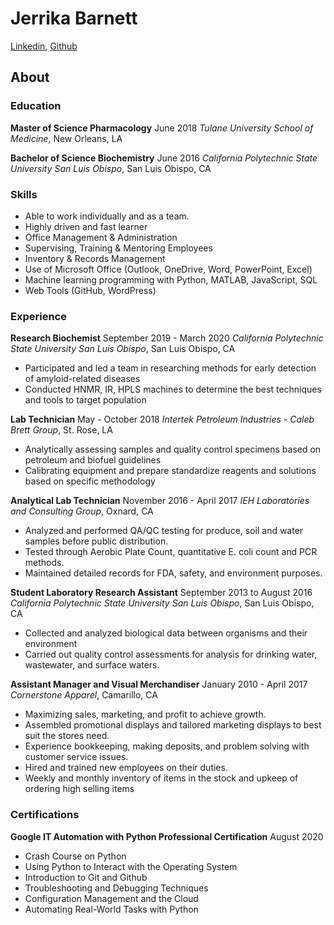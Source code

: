 # Jerrika Barnett
[Linkedin](www.linkedin.com/in/jerrikabarnett), [Github](https://github.com/Jbarnett-1/)

## About

### Education
**Master of Science Pharmacology**									       June 2018
_Tulane University School of Medicine_, New Orleans, LA

**Bachelor of Science Biochemistry** 									     June 2016
_California Polytechnic State University San Luis Obispo_, San Luis Obispo, CA

### Skills
-	Able to work individually and as a team.
-	Highly driven and fast learner
-	Office Management & Administration 
-	Supervising, Training & Mentoring Employees
-	Inventory & Records Management
-	Use of Microsoft Office (Outlook, OneDrive, Word, PowerPoint, Excel)
-	Machine learning programming with Python, MATLAB, JavaScript, SQL
-	Web Tools (GitHub, WordPress) 


### Experience
**Research Biochemist**								           September 2019 - March 2020
_California Polytechnic State University San Luis Obispo_, San Luis Obispo, CA
-	Participated and led a team in researching methods for early detection of amyloid-related diseases
-	Conducted HNMR, IR, HPLS machines to determine the best techniques and tools to target population

**Lab Technician**										   May - October 2018
_Intertek Petroleum Industries - Caleb Brett Group_, St. Rose, LA
-	Analytically assessing samples and quality control specimens based on petroleum and biofuel guidelines
-	Calibrating equipment and prepare standardize reagents and solutions based on specific methodology

**Analytical Lab Technician**								 November 2016 - April 2017
_IEH Laboratories and Consulting Group_, Oxnard, CA
-	Analyzed and performed QA/QC testing for produce, soil and water samples before public distribution.
-	Tested through Aerobic Plate Count, quantitative E. coli count and PCR methods. 
-	Maintained detailed records for FDA, safety, and environment purposes.

**Student Laboratory Research Assistant** 					        September 2013 to August 2016
_California Polytechnic State University San Luis Obispo_, San Luis Obispo, CA
-	Collected and analyzed biological data between organisms and their environment 
-	Carried out quality control assessments for analysis for drinking water, wastewater, and surface waters. 

**Assistant Manager and Visual Merchandiser** 					     January 2010 - April 2017
_Cornerstone Apparel_, Camarillo, CA
-	Maximizing sales, marketing, and profit to achieve growth.
-	Assembled promotional displays and tailored marketing displays to best suit the stores need.
-	Experience bookkeeping, making deposits, and problem solving with customer service issues.
-	Hired and trained new employees on their duties.
-	Weekly and monthly inventory of items in the stock and upkeep of ordering high selling items


### Certifications
**Google IT Automation with Python Professional Certification**					August 2020
-	Crash Course on Python							
-	Using Python to Interact with the Operating System
-	Introduction to Git and Github
-	Troubleshooting and Debugging Techniques
-	Configuration Management and the Cloud
-	Automating Real-World Tasks with Python
